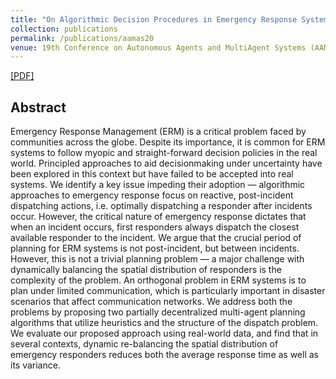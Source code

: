 ```yaml
---
title: "On Algorithmic Decision Procedures in Emergency Response Systems in Smart and Connected Communities"
collection: publications
permalink: /publications/aamas20
venue: 19th Conference on Autonomous Agents and MultiAgent Systems (AAMAS 2020)
---
```


[[PDF]](https://ayanmukhopadhyay.github.io/files/aamas20.pdf)

## Abstract
Emergency Response Management (ERM) is a critical problem faced by communities across the globe. Despite its importance, it is common for ERM systems to follow myopic and straight-forward decision policies in the real world. Principled approaches to aid decisionmaking under uncertainty have been explored in this context but have failed to be accepted into real systems. We identify a key issue impeding their adoption — algorithmic approaches to emergency response focus on reactive, post-incident dispatching actions, i.e. optimally dispatching a responder after incidents occur. However, the critical nature of emergency response dictates that when an incident occurs, first responders always dispatch the closest available responder to the incident. We argue that the crucial period of planning for ERM systems is not post-incident, but between incidents. However, this is not a trivial planning problem — a major challenge with dynamically balancing the spatial distribution of responders is the complexity of the problem. An orthogonal problem in ERM systems is to plan under limited communication, which is particularly important in disaster scenarios that affect communication networks. We address both the problems by proposing two partially decentralized multi-agent planning algorithms that utilize heuristics and the structure of the dispatch problem. We evaluate our proposed approach using real-world data, and find that in several contexts, dynamic re-balancing the spatial distribution of emergency responders reduces both the average response time as
well as its variance.